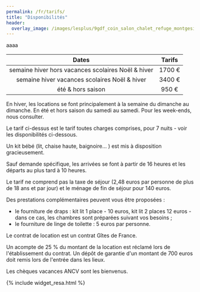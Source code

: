 ```yaml
---
permalink: /fr/tarifs/
title: "Disponibilités"
header:
  overlay_image: /images/lesplus/9gdf_coin_salon_chalet_refuge_montgesin_plagne.jpg
---
```


aaaa

<center>

|                         Dates                        | Tarifs |
|:----------------------------------------------------:|:------:|
| semaine hiver hors vacances scolaires Noël & hiver   | 1700&nbsp;€ |
|    semaine hiver vacances scolaires Noël & hiver     | 3400&nbsp;€ |
|                   été & hors saison                  |  950&nbsp;€ |

</center>

En hiver, les locations se font principalement à la semaine du dimanche au dimanche. En été et hors saison du samedi au samedi. Pour les week-ends, nous consulter.   

Le tarif ci-dessus est le tarif toutes charges comprises, pour 7 nuits - voir les disponibilités ci-dessous.

Un kit bébé (lit, chaise haute, baignoire… ) est mis à disposition gracieusement.  

Sauf demande spécifique, les arrivées se font à partir de 16 heures et les départs au plus tard à 10 heures. 

Le tarif ne comprend pas la taxe de séjour (2,48 euros par personne de plus de 18 ans et par jour) et le ménage de fin de séjour pour 140 euros.    

Des prestations complémentaires peuvent vous être proposées :  
- le fourniture de draps : kit lit 1 place - 10 euros, kit lit 2 places 12 euros - dans ce cas, les chambres sont préparées suivant vos besoins ;  
- le fourniture de linge de toilette : 5 euros par personne.  
 
Le contrat de location est un contrat Gîtes de France. 

Un acompte de 25 % du montant de la location est réclamé lors de l'établissement du contrat. Un dépôt de garantie d'un montant de 700 euros doit remis lors de l'entrée dans les lieux.  

Les chèques vacances ANCV sont les bienvenus.  

{% include widget_resa.html %}
